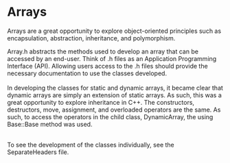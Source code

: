 # Arrays <br/>

Arrays are a great opportunity to explore object-oriented principles such as encapsulation, abstraction, inheritance, and polymorphism.  <br/>

Array.h abstracts the methods used to develop an array that can be accessed by an end-user.  Think of .h files as an Application Programming Interface (API).  Allowing users access to the .h files should provide the necessary documentation to use the classes developed.<br/>
<br/>
In developing the classes for static and dynamic arrays, it became clear that dynamic arrays are simply an extension of static arrays.  As such, this was a great opportunity to explore inheritance in C++.  The constructors, destructors, move, assignment, and overloaded operators are the same.  As such, to access the operators in the child class, DynamicArray, the using Base::Base method was used.<br/> <br/>

To see the development of the classes individually, see the SeparateHeaders file.
